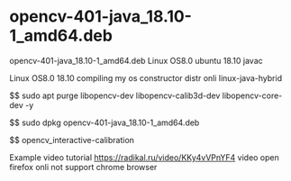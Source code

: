 # opencv-401-java_18.10-1_amd64.deb
opencv-401-java_18.10-1_amd64.deb Linux OS8.0 ubuntu 18.10 javac

Linux OS8.0 18.10 compiling my os constructor distr onli linux-java-hybrid

$$ sudo apt purge libopencv-dev libopencv-calib3d-dev libopencv-core-dev -y

$$ sudo dpkg opencv-401-java_18.10-1_amd64.deb

$$ opencv_interactive-calibration

Example video tutorial https://radikal.ru/video/KKy4vVPnYF4 video open firefox onli not support chrome browser


